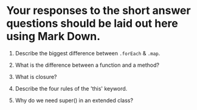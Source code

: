 # Your responses to the short answer questions should be laid out here using Mark Down.
1. Describe the biggest difference between `.forEach` & `.map`.

2. What is the difference between a function and a method?
3. What is closure?
4. Describe the four rules of the 'this' keyword.
5. Why do we need super() in an extended class?
